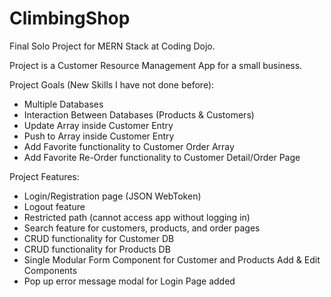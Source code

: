 # ClimbingShop

Final Solo Project for MERN Stack at Coding Dojo. <br />

Project is a Customer Resource Management App for a small business. <br />

Project Goals (New Skills I have not done before):
- Multiple Databases
- Interaction Between Databases (Products & Customers)
- Update Array inside Customer Entry
- Push to Array inside Customer Entry
- Add Favorite functionality to Customer Order Array
- Add Favorite Re-Order functionality to Customer Detail/Order Page

Project Features:
- Login/Registration page (JSON WebToken)
- Logout feature
- Restricted path (cannot access app without logging in)
- Search feature for customers, products, and order pages
- CRUD functionality for Customer DB
- CRUD functionality for Products DB
- Single Modular Form Component for Customer and Products Add & Edit Components
- Pop up error message modal for Login Page added
